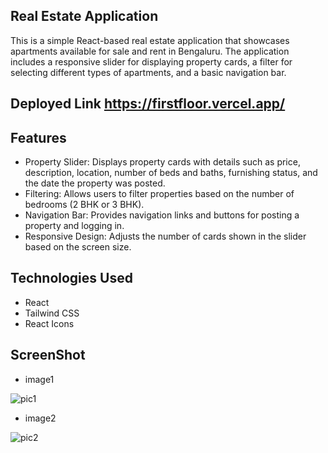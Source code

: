 ## Real Estate Application
This is a simple React-based real estate application that showcases apartments available for sale and rent in Bengaluru. The application includes a responsive slider for displaying property cards, a filter for selecting different types of apartments, and a basic navigation bar.

## Deployed Link https://firstfloor.vercel.app/
## Features
* Property Slider: Displays property cards with details such as price, description, location, number of beds and baths, furnishing status, and the date the property was posted.
* Filtering: Allows users to filter properties based on the number of bedrooms (2 BHK or 3 BHK).
* Navigation Bar: Provides navigation links and buttons for posting a property and logging in.
* Responsive Design: Adjusts the number of cards shown in the slider based on the screen size.

## Technologies Used
* React
* Tailwind CSS
* React Icons

## ScreenShot
* image1
  
![pic1](https://github.com/GaneshGourav/first-flor-frontend/assets/119353884/a098e568-190d-4069-8a4e-fc3372a861ed)
  
* image2
  
 ![pic2](https://github.com/GaneshGourav/first-flor-frontend/assets/119353884/290708e2-1710-4386-bceb-ddb2a138d0e3)
  



  
